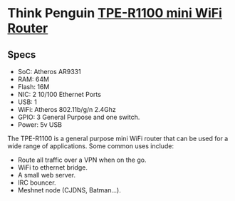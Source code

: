 # Think Penguin [TPE-R1100 mini WiFi Router](https://www.thinkpenguin.com/TPE-R1100)

## Specs

* SoC: Atheros AR9331
* RAM: 64M
* Flash: 16M
* NIC: 2 10/100 Ethernet Ports
* USB: 1
* WiFi: Atheros 802.11b/g/n 2.4Ghz
* GPIO: 3 General Purpose and one switch.
* Power: 5v USB

The TPE-R1100 is a general purpose mini WiFi router
that can be used for a wide range of applications. 
Some common uses include:

* Route all traffic over a VPN when on the go.
* WiFi to ethernet bridge.
* A small web server.
* IRC bouncer.
* Meshnet node (CJDNS, Batman...).



